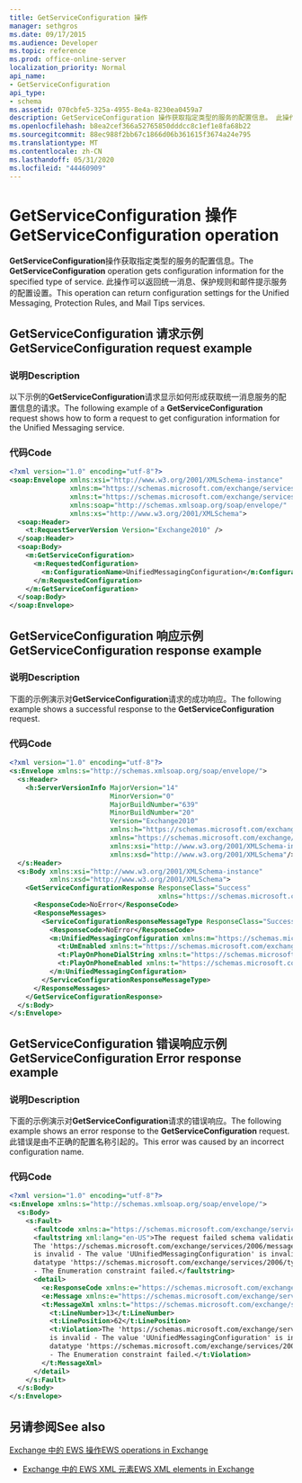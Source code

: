 ```yaml
---
title: GetServiceConfiguration 操作
manager: sethgros
ms.date: 09/17/2015
ms.audience: Developer
ms.topic: reference
ms.prod: office-online-server
localization_priority: Normal
api_name:
- GetServiceConfiguration
api_type:
- schema
ms.assetid: 070cbfe5-325a-4955-8e4a-8230ea0459a7
description: GetServiceConfiguration 操作获取指定类型的服务的配置信息。 此操作可以返回统一消息、保护规则和邮件提示服务的配置设置。
ms.openlocfilehash: b8ea2cef366a52765850dddcc8c1ef1e8fa68b22
ms.sourcegitcommit: 88ec988f2bb67c1866d06b361615f3674a24e795
ms.translationtype: MT
ms.contentlocale: zh-CN
ms.lasthandoff: 05/31/2020
ms.locfileid: "44460909"
---
```

# <a name="getserviceconfiguration-operation"></a><span data-ttu-id="5f04e-104">GetServiceConfiguration 操作</span><span class="sxs-lookup"><span data-stu-id="5f04e-104">GetServiceConfiguration operation</span></span>

<span data-ttu-id="5f04e-105">**GetServiceConfiguration**操作获取指定类型的服务的配置信息。</span><span class="sxs-lookup"><span data-stu-id="5f04e-105">The **GetServiceConfiguration** operation gets configuration information for the specified type of service.</span></span> <span data-ttu-id="5f04e-106">此操作可以返回统一消息、保护规则和邮件提示服务的配置设置。</span><span class="sxs-lookup"><span data-stu-id="5f04e-106">This operation can return configuration settings for the Unified Messaging, Protection Rules, and Mail Tips services.</span></span> 
  
## <a name="getserviceconfiguration-request-example"></a><span data-ttu-id="5f04e-107">GetServiceConfiguration 请求示例</span><span class="sxs-lookup"><span data-stu-id="5f04e-107">GetServiceConfiguration request example</span></span>

### <a name="description"></a><span data-ttu-id="5f04e-108">说明</span><span class="sxs-lookup"><span data-stu-id="5f04e-108">Description</span></span>

<span data-ttu-id="5f04e-109">以下示例的**GetServiceConfiguration**请求显示如何形成获取统一消息服务的配置信息的请求。</span><span class="sxs-lookup"><span data-stu-id="5f04e-109">The following example of a **GetServiceConfiguration** request shows how to form a request to get configuration information for the Unified Messaging service.</span></span> 
  
### <a name="code"></a><span data-ttu-id="5f04e-110">代码</span><span class="sxs-lookup"><span data-stu-id="5f04e-110">Code</span></span>

```XML
<?xml version="1.0" encoding="utf-8"?>
<soap:Envelope xmlns:xsi="http://www.w3.org/2001/XMLSchema-instance"
               xmlns:m="https://schemas.microsoft.com/exchange/services/2006/messages"
               xmlns:t="https://schemas.microsoft.com/exchange/services/2006/types"
               xmlns:soap="http://schemas.xmlsoap.org/soap/envelope/"
               xmlns:xs="http://www.w3.org/2001/XMLSchema">
  <soap:Header>
    <t:RequestServerVersion Version="Exchange2010" />
  </soap:Header>
  <soap:Body>
    <m:GetServiceConfiguration>
      <m:RequestedConfiguration>
        <m:ConfigurationName>UnifiedMessagingConfiguration</m:ConfigurationName>
      </m:RequestedConfiguration>
    </m:GetServiceConfiguration>
  </soap:Body>
</soap:Envelope>
```

## <a name="getserviceconfiguration-response-example"></a><span data-ttu-id="5f04e-111">GetServiceConfiguration 响应示例</span><span class="sxs-lookup"><span data-stu-id="5f04e-111">GetServiceConfiguration response example</span></span>

### <a name="description"></a><span data-ttu-id="5f04e-112">说明</span><span class="sxs-lookup"><span data-stu-id="5f04e-112">Description</span></span>

<span data-ttu-id="5f04e-113">下面的示例演示对**GetServiceConfiguration**请求的成功响应。</span><span class="sxs-lookup"><span data-stu-id="5f04e-113">The following example shows a successful response to the **GetServiceConfiguration** request.</span></span> 
  
### <a name="code"></a><span data-ttu-id="5f04e-114">代码</span><span class="sxs-lookup"><span data-stu-id="5f04e-114">Code</span></span>

```XML
<?xml version="1.0" encoding="utf-8"?>
<s:Envelope xmlns:s="http://schemas.xmlsoap.org/soap/envelope/">
  <s:Header>
    <h:ServerVersionInfo MajorVersion="14" 
                         MinorVersion="0" 
                         MajorBuildNumber="639" 
                         MinorBuildNumber="20" 
                         Version="Exchange2010" 
                         xmlns:h="https://schemas.microsoft.com/exchange/services/2006/types" 
                         xmlns="https://schemas.microsoft.com/exchange/services/2006/types" 
                         xmlns:xsi="http://www.w3.org/2001/XMLSchema-instance" 
                         xmlns:xsd="http://www.w3.org/2001/XMLSchema"/>
  </s:Header>
  <s:Body xmlns:xsi="http://www.w3.org/2001/XMLSchema-instance" 
          xmlns:xsd="http://www.w3.org/2001/XMLSchema">
    <GetServiceConfigurationResponse ResponseClass="Success" 
                                     xmlns="https://schemas.microsoft.com/exchange/services/2006/messages">
      <ResponseCode>NoError</ResponseCode>
      <ResponseMessages>
        <ServiceConfigurationResponseMessageType ResponseClass="Success">
          <ResponseCode>NoError</ResponseCode>
          <m:UnifiedMessagingConfiguration xmlns:m="https://schemas.microsoft.com/exchange/services/2006/messages">
            <t:UmEnabled xmlns:t="https://schemas.microsoft.com/exchange/services/2006/types">true</t:UmEnabled>
            <t:PlayOnPhoneDialString xmlns:t="https://schemas.microsoft.com/exchange/services/2006/types">user@contoso.com</t:PlayOnPhoneDialString>
            <t:PlayOnPhoneEnabled xmlns:t="https://schemas.microsoft.com/exchange/services/2006/types">true</t:PlayOnPhoneEnabled>
          </m:UnifiedMessagingConfiguration>
        </ServiceConfigurationResponseMessageType>
      </ResponseMessages>
    </GetServiceConfigurationResponse>
  </s:Body>
</s:Envelope>
```

## <a name="getserviceconfiguration-error-response-example"></a><span data-ttu-id="5f04e-115">GetServiceConfiguration 错误响应示例</span><span class="sxs-lookup"><span data-stu-id="5f04e-115">GetServiceConfiguration Error response example</span></span>

### <a name="description"></a><span data-ttu-id="5f04e-116">说明</span><span class="sxs-lookup"><span data-stu-id="5f04e-116">Description</span></span>

<span data-ttu-id="5f04e-117">下面的示例演示对**GetServiceConfiguration**请求的错误响应。</span><span class="sxs-lookup"><span data-stu-id="5f04e-117">The following example shows an error response to the **GetServiceConfiguration** request.</span></span> <span data-ttu-id="5f04e-118">此错误是由不正确的配置名称引起的。</span><span class="sxs-lookup"><span data-stu-id="5f04e-118">This error was caused by an incorrect configuration name.</span></span> 
  
### <a name="code"></a><span data-ttu-id="5f04e-119">代码</span><span class="sxs-lookup"><span data-stu-id="5f04e-119">Code</span></span>

```XML
<?xml version="1.0" encoding="utf-8"?>
<s:Envelope xmlns:s="http://schemas.xmlsoap.org/soap/envelope/">
  <s:Body>
    <s:Fault>
      <faultcode xmlns:a="https://schemas.microsoft.com/exchange/services/2006/types">a:ErrorSchemaValidation</faultcode>
      <faultstring xml:lang="en-US">The request failed schema validation: 
      The 'https://schemas.microsoft.com/exchange/services/2006/messages:ConfigurationName' element 
      is invalid - The value 'UUnifiedMessagingConfiguration' is invalid according to its 
      datatype 'https://schemas.microsoft.com/exchange/services/2006/types:ServiceConfigurationType' 
      - The Enumeration constraint failed.</faultstring>
      <detail>
        <e:ResponseCode xmlns:e="https://schemas.microsoft.com/exchange/services/2006/errors">ErrorSchemaValidation</e:ResponseCode>
        <e:Message xmlns:e="https://schemas.microsoft.com/exchange/services/2006/errors">The request failed schema validation.</e:Message>
        <t:MessageXml xmlns:t="https://schemas.microsoft.com/exchange/services/2006/types">
          <t:LineNumber>13</t:LineNumber>
          <t:LinePosition>62</t:LinePosition>
          <t:Violation>The 'https://schemas.microsoft.com/exchange/services/2006/messages:ConfigurationName' element 
          is invalid - The value 'UUnifiedMessagingConfiguration' is invalid according to its 
          datatype 'https://schemas.microsoft.com/exchange/services/2006/types:ServiceConfigurationType'
          - The Enumeration constraint failed.</t:Violation>
        </t:MessageXml>
      </detail>
    </s:Fault>
  </s:Body>
</s:Envelope>
```

## <a name="see-also"></a><span data-ttu-id="5f04e-120">另请参阅</span><span class="sxs-lookup"><span data-stu-id="5f04e-120">See also</span></span>



[<span data-ttu-id="5f04e-121">Exchange 中的 EWS 操作</span><span class="sxs-lookup"><span data-stu-id="5f04e-121">EWS operations in Exchange</span></span>](ews-operations-in-exchange.md)
  
- [<span data-ttu-id="5f04e-122">Exchange 中的 EWS XML 元素</span><span class="sxs-lookup"><span data-stu-id="5f04e-122">EWS XML elements in Exchange</span></span>](ews-xml-elements-in-exchange.md)

